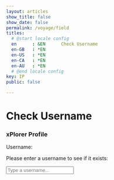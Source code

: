 ```yaml
---
layout: articles
show_title: false
show_date: false
permalink: /voyage/field
titles:
  # @start locale config
  en      : &EN      Check Username
  en-GB   : *EN
  en-US   : *EN
  en-CA   : *EN
  en-AU   : *EN
  # @end locale config
key: IP
public: false

---
```


# Check Username

<div class="form-container">
    <h3>xPlorer Profile</h3>
    <label for="usernameInput">Username:</label>
    <p>Please enter a username to see if it exists:</p>
    <input type="text" class="user-search-input" id="usernameInput" placeholder="Type a username..." autocomplete="off" />
    <div class="dropdown"></div>
</div>

<!-- Include the JavaScript -->

